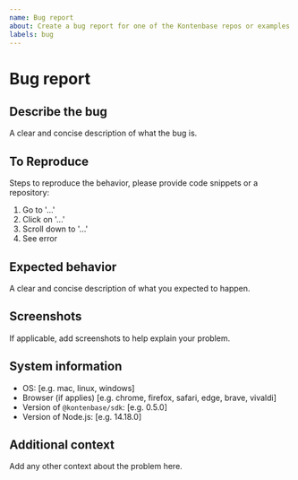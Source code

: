 ```yaml
---
name: Bug report
about: Create a bug report for one of the Kontenbase repos or examples.
labels: bug
---
```


# Bug report

## Describe the bug

A clear and concise description of what the bug is.

## To Reproduce

Steps to reproduce the behavior, please provide code snippets or a repository:

1. Go to '...'
2. Click on '...'
3. Scroll down to '...'
4. See error

## Expected behavior

A clear and concise description of what you expected to happen.

## Screenshots

If applicable, add screenshots to help explain your problem.

## System information

- OS: [e.g. mac, linux, windows]
- Browser (if applies) [e.g. chrome, firefox, safari, edge, brave, vivaldi]
- Version of `@kontenbase/sdk`: [e.g. 0.5.0]
- Version of Node.js: [e.g. 14.18.0]

## Additional context

Add any other context about the problem here.
